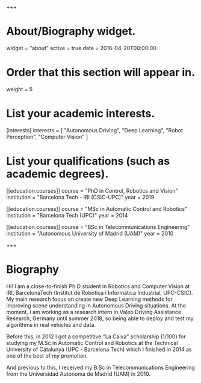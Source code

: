 +++
# About/Biography widget.
widget = "about"
active = true
date = 2016-04-20T00:00:00

# Order that this section will appear in.
weight = 5

# List your academic interests.
[interests]
  interests = [
    "Autonomous Driving",
    "Deep Learning",
    "Robot Perception",
    "Computer Vision"
  ]

# List your qualifications (such as academic degrees).
[[education.courses]]
  course = "PhD in Control, Robotics and Vision"
  institution = "Barcelona Tech - IRI (CSIC-UPC)"
  year = 2019

[[education.courses]]
  course = "MSc in Automatic Control and Robotics"
  institution = "Barcelona Tech (UPC)"
  year = 2014

[[education.courses]]
  course = "BSc in Telecommunications Engineering"
  institution = "Autonomous University of Madrid (UAM)"
  year = 2010
 
+++

# Biography

Hi!
I am a close-to-finish Ph.D student in Robotics and Computer Vision at IRI, BarcelonaTech (Institut de Robòtica i Informàtica Industrial, UPC-CSIC).
My main research focus on create new Deep Learning methods for improving scene understanding in Autonomous Driving situations.
At the moment, I am working as a research intern in Valeo Driving Assistance Research, Germany until summer 2018, so being able to deploy and test my algorithms in real vehicles and data. 

Before this, in 2012 I got a competitive "La Caixa" scholarship (1/100) for studying my M.Sc in Automatic Control and Robotics 
at the Technical University of Catalunya (UPC - Barcelona Tech) which I finished in 2014 as one of the best of my promotion.

And previous to this, I received my B.Sc in Telecommunications Engineering from the Universidad Autónoma de Madrid (UAM) in 2010. 
